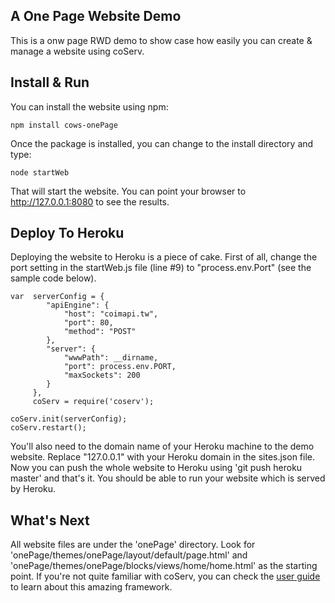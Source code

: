 A One Page Website Demo
-----------------------
This is a onw page RWD demo to show case how easily you can create & manage a website using coServ.

## Install & Run
You can install the website using npm:

    npm install cows-onePage
    
Once the package is installed, you can change to the install directory and type:

    node startWeb
    
That will start the website. You can point your browser to http://127.0.0.1:8080 to see the results.

## Deploy To Heroku
Deploying the website to Heroku is a piece of cake. First of all, change the port setting in the startWeb.js file (line #9) to "process.env.Port" (see the sample code below).

    var  serverConfig = {
            "apiEngine": {
                "host": "coimapi.tw",
                "port": 80,
                "method": "POST"
            },
            "server": {
                "wwwPath": __dirname,
                "port": process.env.PORT,
                "maxSockets": 200
            }
         },
         coServ = require('coserv');

    coServ.init(serverConfig);
    coServ.restart();

You'll also need to the domain name of your Heroku machine to the demo website. Replace "127.0.0.1" with your Heroku domain in the sites.json file.
Now you can push the whole website to Heroku using 'git push heroku master' and that's it. You should be able to run your website which is served by Heroku.

## What's Next
All website files are under the 'onePage' directory. Look for 'onePage/themes/onePage/layout/default/page.html' and 'onePage/themes/onePage/blocks/views/home/home.html' as the starting point.
If you're not quite familiar with coServ, you can check the [user guide](https://www.gitbook.com/book/benlue/coserv-user-guide/details) to learn about this amazing framework.